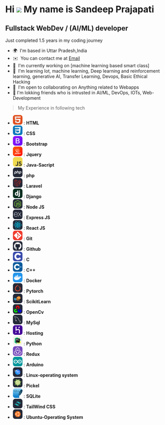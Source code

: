 Hi ![](https://user-images.githubusercontent.com/18350557/176309783-0785949b-9127-417c-8b55-ab5a4333674e.gif)  My name is Sandeep Prajapati
=================================================================================================================================

Fullstack WebDev / (AI/ML) developer
------------------------------------

Just completed 1.5 years in my coding journey

* 🌍  I'm based in Uttar Pradesh,India
* ✉️  You can contact me at [Email](mailto:6392424180sandeep@gmail.com)
* 🚀  I'm currently working on [machine learning based smart class]
* 🧠  I'm learning Iot, machine learning, Deep learning and reinforcement learning, generative AI, Transfer Learning, Devops, Basic Ethical Hacking
* 🤝  I'm open to collaborating on Anything related to Webapps
* 🤝  I'm lokking friends who is intrusted in AI/ML, DevOps, IOTs, Web-Development

> My Experience in following tech
- <img src = "./icons/HTML.svg" style = "width : 30px"> : **HTML**
- <img src = "./icons/CSS.svg" style = "width : 30px"> : **CSS**
- <img src = "./icons/Bootstrap.svg" style = "width : 30px"> : **Bootstrap**
- <img src = "./icons/JQuery.svg" style = "width : 30px"> : **Jquery**
- <img src = "./icons/JavaScript.svg" style = "width : 30px"> : **Java-Sacript**
- <img src = "./icons/PHP-Dark.svg" style = "width : 30px"> : **php**
- <img src = "./icons/Laravel-Dark.svg" style = "width : 30px"> : **Laravel**
- <img src = "./icons/Django.svg" style = "width : 30px"> : **Django**
- <img src = "./icons/NodeJS-Dark.svg" style = "width : 30px"> : **Node JS**
- <img src = "./icons/ExpressJS-Dark.svg" style = "width : 30px"> : **Express JS**
- <img src = "./icons/React-Dark.svg" style = "width : 30px"> : **React JS** 
- <img src = "./icons/Git.svg" style = "width : 30px"> : **Git**
- <img src = "./icons/Github-Dark.svg" style = "width : 30px"> : **Github**
- <img src = "./icons/C.svg" style = "width : 30px"> : **C**
- <img src = "./icons/CPP.svg" style = "width : 30px"> : **C++**
- <img src = "./icons/Docker.svg" style = "width : 30px"> : **Docker**
- <img src = "./icons/PyTorch-Dark.svg" style = "width : 30px"> : **Pytorch**
- <img src = "./icons/ScikitLearn-Dark.svg" style = "width : 30px"> : **ScikitLearn**
- <img src = "./icons/OpenCV-Dark.svg" style = "width : 30px"> : **OpenCv**
- <img src = "./icons/MySQL-Dark.svg" style = "width : 30px"> : **MySql**
- <img src = "./icons/Heroku.svg" style = "width : 30px"> : **Hosting**
- <img src = "./icons/PyCharm-Light.svg" style = "width : 30px"> : **Python**
- <img src = "./icons/Redux.svg" style = "width : 30px"> : **Redux**
- <img src = "./icons/Arduino.svg" style = "width : 30px"> : **Arduino**
- <img src = "./icons/Kali-Dark.svg" style = "width : 30px"> : **Linux-operating system**
- <img src = "./icons/Pkl-Dark.svg" style = "width : 30px"> : **Pickel**
- <img src = "./icons/SQLite.svg" style = "width : 30px"> : **SQLite**
- <img src = "./icons/TailwindCSS-Dark.svg" style = "width : 30px"> : **TailWind CSS**
- <img src = "./icons/Ubuntu-Dark.svg" style = "width : 30px"> : **Ubuntu-Operating System**



